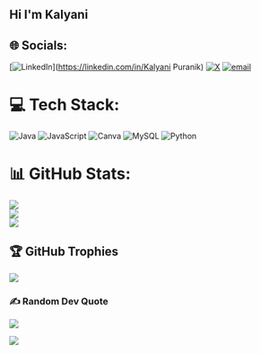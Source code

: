 ## Hi I'm Kalyani

## 🌐 Socials:
[![LinkedIn](https://img.shields.io/badge/LinkedIn-%230077B5.svg?logo=linkedin&logoColor=white)](https://linkedin.com/in/Kalyani Puranik) [![X](https://img.shields.io/badge/X-black.svg?logo=X&logoColor=white)](https://x.com/@kalyani_puranik) [![email](https://img.shields.io/badge/Email-D14836?logo=gmail&logoColor=white)](mailto:kalyani.p.puranik@gmail.com) 

# 💻 Tech Stack:
![Java](https://img.shields.io/badge/java-%23ED8B00.svg?style=for-the-badge&logo=openjdk&logoColor=white) ![JavaScript](https://img.shields.io/badge/javascript-%23323330.svg?style=for-the-badge&logo=javascript&logoColor=%23F7DF1E) ![Canva](https://img.shields.io/badge/Canva-%2300C4CC.svg?style=for-the-badge&logo=Canva&logoColor=white) ![MySQL](https://img.shields.io/badge/mysql-4479A1.svg?style=for-the-badge&logo=mysql&logoColor=white) ![Python](https://img.shields.io/badge/python-3670A0?style=for-the-badge&logo=python&logoColor=ffdd54)
# 📊 GitHub Stats:
![](https://github-readme-stats.vercel.app/api?username=Kalyani-Puranik&theme=date_night&hide_border=false&include_all_commits=true&count_private=true)<br/>
![](https://nirzak-streak-stats.vercel.app/?user=Kalyani-Puranik&theme=date_night&hide_border=false)<br/>
![](https://github-readme-stats.vercel.app/api/top-langs/?username=Kalyani-Puranik&theme=date_night&hide_border=false&include_all_commits=true&count_private=true&layout=compact)

## 🏆 GitHub Trophies
![](https://github-profile-trophy.vercel.app/?username=Kalyani-Puranik&theme=date_night&no-frame=false&no-bg=true&margin-w=4)

### ✍️ Random Dev Quote
![](https://quotes-github-readme.vercel.app/api?type=vetical&theme=dark)

[![](https://visitcount.itsvg.in/api?id=Kalyani-Puranik&icon=9&color=10)](https://visitcount.itsvg.in)
